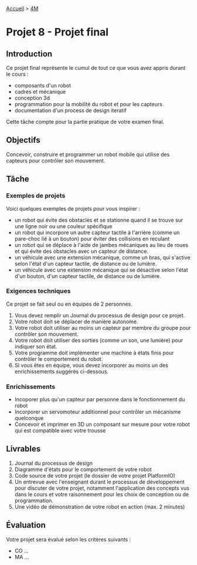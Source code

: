 [Accueil](./index.md) > [4M](./accueil4M.md#projet-8--projet-cumulatif)

# Projet 8 - Projet final

## Introduction

Ce projet final représente le cumul de tout ce que vous avez appris durant le cours :

- composants d'un robot
- cadres et mécanique
- conception 3d
- programmation pour la mobilité du robot et pour les capteurs
- documentation d'un process de design iteratif

Cette tâche compte pour la partie pratique de votre examen final.

## Objectifs

Concevoir, construire et programmer un robot mobile qui utilise des capteurs pour contrôler son mouvement.

## Tâche

### Exemples de projets

Voici quelques exemples de projets pour vous inspirer :

- un robot qui évite des obstacles et se stationne quand il se trouve sur  une ligne noir ou une couleur spécifique
- un robot qui incorpore un autre capteur tactile à l'arrière (comme un pare-choc lié à un bouton) pour éviter des collisions en reculant
- un robot qui se déplace à l'aide de jambes mécaniques au lieu de roues et qui évite des obstacles avec un capteur de distance.
- un véhicule avec une extension mécanique, comme un bras, qui s'active selon l'état d'un capteur tactile, de distance ou de lumière.
- un véhicule avec une extension mécanique qui se désactive selon l'état d'un bouton, d'un capteur tactile, de distance ou de lumière.

### Exigences techniques

Ce projet se fait seul ou en équipes de 2 personnes.

1. Vous devez remplir un Journal du processus de design pour ce projet.
2. Votre robot doit se déplacer de manière autonome.
3. Votre robot doit utiliser au moins un capteur par membre du groupe pour contrôler son mouvement.
4. Votre robot doit utiliser des sorties (comme un son, une lumière) pour indiquer son état.
5. Votre programme doit implémenter une machine à états finis pour contrôler le comportement du robot.
6. Si vous êtes en équipe, vous devez incorporer au moins un des enrichissements suggérés ci-dessous.

### Enrichissements

- Incoporer plus qu'un capteur par personne dans le fonctionnement du robot
- Incorporer un servomoteur additionnel pour contrôler un mécanisme quelconque
- Concevoir et imprimer en 3D un composant sur mesure pour votre robot qui est compatible avec votre trousse

## Livrables

1. Journal du processus de design
2. Diagramme d'états pour le comportement de votre robot
3. Code source de votre projet (le dossier de votre projet PlatformIO)
4. Un entrevue avec l'enseignant durant le processus de développement pour discuter de votre projet, notamment l'application des concepts vus dans le cours et votre raisonnement pour les choix de conception ou de programmation.
5. Une vidéo de démonstration de votre robot en action (max. 2 minutes)

## Évaluation

Votre projet sera évalué selon les critères suivants :

- CO ...
- MA ...
